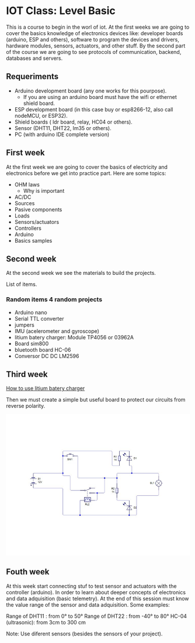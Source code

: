 # IOT Class: Level Basic

This is a course to begin in the worl of iot. At the first weeks we are going to cover the basics knowledge of electronics devices like: developer boards (arduino, ESP and others), software to program the devices and drivers, hardware modules, sensors, actuators, and other stuff. By the second part of the course we are going to see protocols of communication, backend, databases and servers.

## Requeriments

- Arduino development board (any one works for this pourpose).
    - If you are using an arduino board must have the wifi or ethernet shield board.
- ESP development board (in this case buy or esp8266-12, also call nodeMCU, or ESP32).
- Shield boards ( ldr board, relay, HC04 or others).
- Sensor (DHT11, DHT22, lm35 or others).
- PC (with arduino IDE complete version)


## First week
At the first week we are going to cover the basics of electricity and electronics before we get into practice part. Here are some topics:

- OHM laws
  - Why is important
- AC/DC
- Sources
- Pasive components
- Loads
- Sensors/actuators
- Controllers
- Arduino
- Basics samples

## Second week

At the second week we see the materials to build the projects.

List of items.

### Random items 4 random projects

- Arduino nano
- Serial TTL converter
- jumpers
- IMU (acelerometer and gyroscope)
- litium batery charger: Module TP4056 or 03962A
- Board sim800
- bluetooth board HC-06
- Conversor DC DC LM2596


## Third week

[How to use litium batery charger](https://www.youtube.com/watch?v=mqjcenit4_Y)

Then we must create a simple but useful board to protect our circuits from reverse polarity.

![This is an schematic](/img/protecion-cortocircuitos.jpg)

## Fouth week

At this week start connecting stuf to test sensor and actuators with the controller (arduino). In order to learn about deeper concepts of electronics and data adquisition (basic telemetry).
At the end of this session must know the value range of the sensor and data adquisition. Some examples:

Range of DHT11 :  from 0° to 50°
Range of DHT22 : from -40° to 80°
HC-04 (ultrasonic): from 3cm to 300 cm

Note: Use diferent sensors (besides the sensors of your project).

